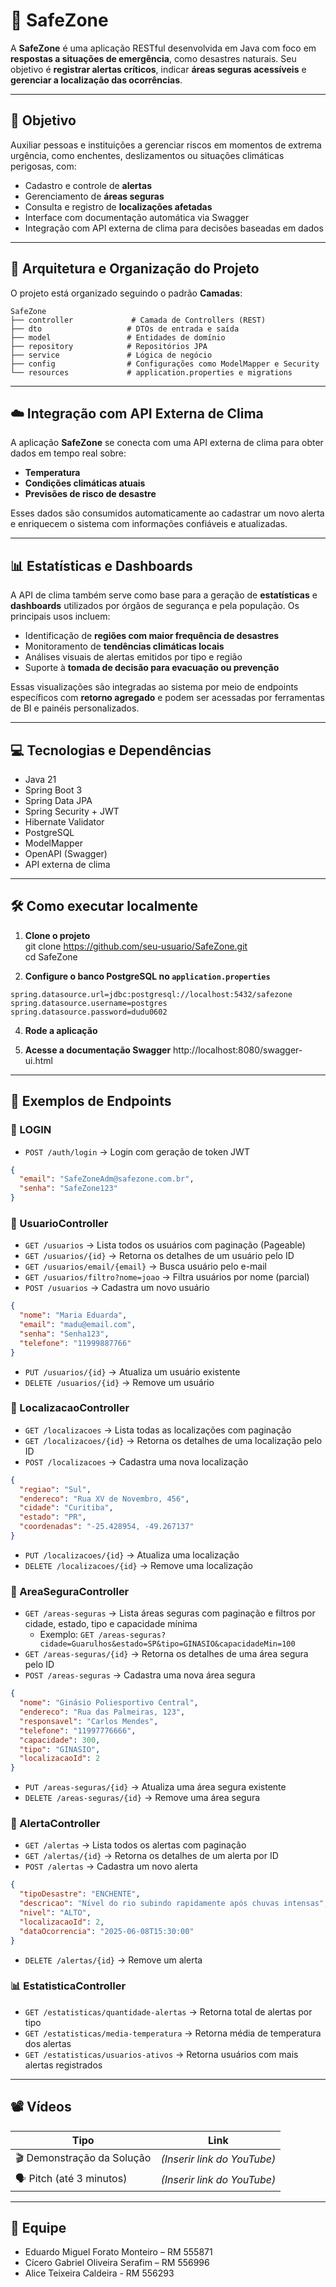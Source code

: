 # 🚨 SafeZone

A **SafeZone** é uma aplicação RESTful desenvolvida em Java com foco em **respostas a situações de emergência**, como desastres naturais. Seu objetivo é **registrar alertas críticos**, indicar **áreas seguras acessíveis** e **gerenciar a localização das ocorrências**.

---

## 🎯 Objetivo

Auxiliar pessoas e instituições a gerenciar riscos em momentos de extrema urgência, como enchentes, deslizamentos ou situações climáticas perigosas, com:
- Cadastro e controle de **alertas**
- Gerenciamento de **áreas seguras**
- Consulta e registro de **localizações afetadas**
- Interface com documentação automática via Swagger
- Integração com API externa de clima para decisões baseadas em dados

---

## 🧱 Arquitetura e Organização do Projeto

O projeto está organizado seguindo o padrão **Camadas**:
```
SafeZone  
├── controller             # Camada de Controllers (REST)  
├── dto                   # DTOs de entrada e saída  
├── model                 # Entidades de domínio  
├── repository            # Repositórios JPA  
├── service               # Lógica de negócio  
├── config                # Configurações como ModelMapper e Security  
└── resources             # application.properties e migrations
```
---

## ☁️ Integração com API Externa de Clima

A aplicação **SafeZone** se conecta com uma API externa de clima para obter dados em tempo real sobre:

- **Temperatura**
- **Condições climáticas atuais**
- **Previsões de risco de desastre**

Esses dados são consumidos automaticamente ao cadastrar um novo alerta e enriquecem o sistema com informações confiáveis e atualizadas.

---

## 📊 Estatísticas e Dashboards

A API de clima também serve como base para a geração de **estatísticas** e **dashboards** utilizados por órgãos de segurança e pela população. Os principais usos incluem:

- Identificação de **regiões com maior frequência de desastres**
- Monitoramento de **tendências climáticas locais**
- Análises visuais de alertas emitidos por tipo e região
- Suporte à **tomada de decisão para evacuação ou prevenção**

Essas visualizações são integradas ao sistema por meio de endpoints específicos com **retorno agregado** e podem ser acessadas por ferramentas de BI e painéis personalizados.

---

## 💻 Tecnologias e Dependências

- Java 21
- Spring Boot 3
- Spring Data JPA
- Spring Security + JWT
- Hibernate Validator
- PostgreSQL
- ModelMapper
- OpenAPI (Swagger)
- API externa de clima

---

## 🛠️ Como executar localmente

1. **Clone o projeto**  
git clone https://github.com/seu-usuario/SafeZone.git  
cd SafeZone

2. **Configure o banco PostgreSQL no `application.properties`**
```
spring.datasource.url=jdbc:postgresql://localhost:5432/safezone
spring.datasource.username=postgres
spring.datasource.password=dudu0602
```

4. **Rode a aplicação**

5. **Acesse a documentação Swagger**
http://localhost:8080/swagger-ui.html

---

## 📌 Exemplos de Endpoints

### 👤 LOGIN
- `POST /auth/login` → Login com geração de token JWT
```json
{
  "email": "SafeZoneAdm@safezone.com.br",
  "senha": "SafeZone123"
}
```

### 👤 UsuarioController
- `GET /usuarios` → Lista todos os usuários com paginação (Pageable)
- `GET /usuarios/{id}` → Retorna os detalhes de um usuário pelo ID
- `GET /usuarios/email/{email}` → Busca usuário pelo e-mail
- `GET /usuarios/filtro?nome=joao` → Filtra usuários por nome (parcial)
- `POST /usuarios` → Cadastra um novo usuário
```json
{
  "nome": "Maria Eduarda",
  "email": "madu@email.com",
  "senha": "Senha123",
  "telefone": "11999887766"
}
```
- `PUT /usuarios/{id}` → Atualiza um usuário existente
- `DELETE /usuarios/{id}` → Remove um usuário

### 📍 LocalizacaoController
- `GET /localizacoes` → Lista todas as localizações com paginação
- `GET /localizacoes/{id}` → Retorna os detalhes de uma localização pelo ID
- `POST /localizacoes` → Cadastra uma nova localização
```json
{
  "regiao": "Sul",
  "endereco": "Rua XV de Novembro, 456",
  "cidade": "Curitiba",
  "estado": "PR",
  "coordenadas": "-25.428954, -49.267137"
}
```
- `PUT /localizacoes/{id}` → Atualiza uma localização
- `DELETE /localizacoes/{id}` → Remove uma localização

### 🛟 AreaSeguraController
- `GET /areas-seguras` → Lista áreas seguras com paginação e filtros por cidade, estado, tipo e capacidade mínima
  - Exemplo: `GET /areas-seguras?cidade=Guarulhos&estado=SP&tipo=GINASIO&capacidadeMin=100`
- `GET /areas-seguras/{id}` → Retorna os detalhes de uma área segura pelo ID
- `POST /areas-seguras` → Cadastra uma nova área segura
```json
{
  "nome": "Ginásio Poliesportivo Central",
  "endereco": "Rua das Palmeiras, 123",
  "responsavel": "Carlos Mendes",
  "telefone": "11997776666",
  "capacidade": 300,
  "tipo": "GINASIO",
  "localizacaoId": 2
}
```
- `PUT /areas-seguras/{id}` → Atualiza uma área segura existente
- `DELETE /areas-seguras/{id}` → Remove uma área segura

### 🔔 AlertaController
- `GET /alertas` → Lista todos os alertas com paginação
- `GET /alertas/{id}` → Retorna os detalhes de um alerta por ID
- `POST /alertas` → Cadastra um novo alerta
```json
{
  "tipoDesastre": "ENCHENTE",
  "descricao": "Nível do rio subindo rapidamente após chuvas intensas",
  "nivel": "ALTO",
  "localizacaoId": 2,
  "dataOcorrencia": "2025-06-08T15:30:00"
}
```
- `DELETE /alertas/{id}` → Remove um alerta

### 📊 EstatisticaController
- `GET /estatisticas/quantidade-alertas` → Retorna total de alertas por tipo
- `GET /estatisticas/media-temperatura` → Retorna média de temperatura dos alertas
- `GET /estatisticas/usuarios-ativos` → Retorna usuários com mais alertas registrados

---

## 📽️ Vídeos

| Tipo           | Link                |
|----------------|---------------------|
| 🎬 Demonstração da Solução | _(Inserir link do YouTube)_ |
| 🗣️ Pitch (até 3 minutos)     | _(Inserir link do YouTube)_ |

---

## 👥 Equipe

- Eduardo Miguel Forato Monteiro – RM 555871
- Cícero Gabriel Oliveira Serafim – RM 556996
- Alice Teixeira Caldeira - RM 556293
